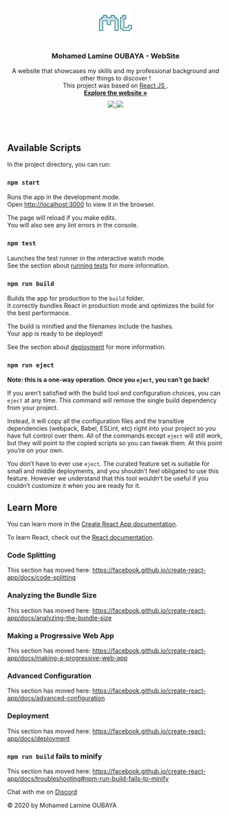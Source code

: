 <!-- PROJECT LOGO -->
<br />
<p align="center">
  <a href="https://amine1921.github.io/ml-website">
    <img src="./public/favicon.png" alt="Logo" width="80" height="80">
  </a>

  <h3 align="center">Mohamed Lamine OUBAYA - WebSite</h3>

  <p align="center">
    A website that showcases my skills and my professional background and other things to discover !
    <br />
    This project was based on 
    <a href="https://github.com/facebook/create-react-app">
    React JS </a> .
    <br />
    <a href="https://amine1921.github.io/ml-website"><strong>Explore the website »</strong></a>
    <br />
    <a href="linkedin.com/in/mohamed-lamine-oubaya-124326194"><img src="https://img.shields.io/badge/linkedin-%230077B5.svg?&style=for-the-badge&logo=linkedin&logoColor=white" style="margin-top: 10px ;" > </a>
    <a href="https://github.com/AMINE1921"><img src="https://img.shields.io/badge/github-%23100000.svg?&style=for-the-badge&logo=github&logoColor=white" style="margin-top: 10px ;" > </a>
  </p>
</p>
<br />
<br />



## Available Scripts

In the project directory, you can run:

### `npm start`

Runs the app in the development mode.<br />
Open [http://localhost:3000](http://localhost:3000) to view it in the browser.

The page will reload if you make edits.<br />
You will also see any lint errors in the console.

### `npm test`

Launches the test runner in the interactive watch mode.<br />
See the section about [running tests](https://facebook.github.io/create-react-app/docs/running-tests) for more information.

### `npm run build`

Builds the app for production to the `build` folder.<br />
It correctly bundles React in production mode and optimizes the build for the best performance.

The build is minified and the filenames include the hashes.<br />
Your app is ready to be deployed!

See the section about [deployment](https://facebook.github.io/create-react-app/docs/deployment) for more information.

### `npm run eject`

**Note: this is a one-way operation. Once you `eject`, you can’t go back!**

If you aren’t satisfied with the build tool and configuration choices, you can `eject` at any time. This command will remove the single build dependency from your project.

Instead, it will copy all the configuration files and the transitive dependencies (webpack, Babel, ESLint, etc) right into your project so you have full control over them. All of the commands except `eject` will still work, but they will point to the copied scripts so you can tweak them. At this point you’re on your own.

You don’t have to ever use `eject`. The curated feature set is suitable for small and middle deployments, and you shouldn’t feel obligated to use this feature. However we understand that this tool wouldn’t be useful if you couldn’t customize it when you are ready for it.

## Learn More

You can learn more in the [Create React App documentation](https://facebook.github.io/create-react-app/docs/getting-started).

To learn React, check out the [React documentation](https://reactjs.org/).

### Code Splitting

This section has moved here: https://facebook.github.io/create-react-app/docs/code-splitting

### Analyzing the Bundle Size

This section has moved here: https://facebook.github.io/create-react-app/docs/analyzing-the-bundle-size

### Making a Progressive Web App

This section has moved here: https://facebook.github.io/create-react-app/docs/making-a-progressive-web-app

### Advanced Configuration

This section has moved here: https://facebook.github.io/create-react-app/docs/advanced-configuration

### Deployment

This section has moved here: https://facebook.github.io/create-react-app/docs/deployment

### `npm run build` fails to minify

This section has moved here: https://facebook.github.io/create-react-app/docs/troubleshooting#npm-run-build-fails-to-minify


Chat with me on [Discord](http://discordapp.com/channels/@AMINE#5328)

© 2020 by Mohamed Lamine OUBAYA